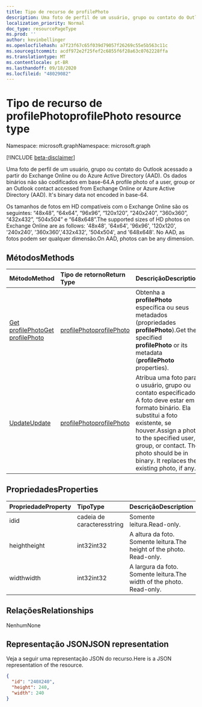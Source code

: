 ```yaml
---
title: Tipo de recurso de profilePhoto
description: Uma foto de perfil de um usuário, grupo ou contato do Outlook acessado a partir do Exchange Online ou do Azure Active Directory (AAD). Os dados binários não são codificados em base-64.
localization_priority: Normal
doc_type: resourcePageType
ms.prod: ''
author: kevinbellinger
ms.openlocfilehash: a7f23f67c65f039d79057f26269c55e5b563c11c
ms.sourcegitcommit: acdf972e2f25fef2c6855f6f28a63c0762228ffa
ms.translationtype: MT
ms.contentlocale: pt-BR
ms.lasthandoff: 09/18/2020
ms.locfileid: "48029082"
---
```

# <a name="profilephoto-resource-type"></a><span data-ttu-id="1ec20-104">Tipo de recurso de profilePhoto</span><span class="sxs-lookup"><span data-stu-id="1ec20-104">profilePhoto resource type</span></span>

<span data-ttu-id="1ec20-105">Namespace: microsoft.graph</span><span class="sxs-lookup"><span data-stu-id="1ec20-105">Namespace: microsoft.graph</span></span>

[!INCLUDE [beta-disclaimer](../../includes/beta-disclaimer.md)]

<span data-ttu-id="1ec20-p102">Uma foto de perfil de um usuário, grupo ou contato do Outlook acessado a partir do Exchange Online ou do Azure Active Directory (AAD). Os dados binários não são codificados em base-64.</span><span class="sxs-lookup"><span data-stu-id="1ec20-p102">A profile photo of a user, group or an Outlook contact accessed from Exchange Online or Azure Active Directory (AAD). It's binary data not encoded in base-64.</span></span>

<span data-ttu-id="1ec20-108">Os tamanhos de fotos em HD compatíveis com o Exchange Online são os seguintes: “48x48”, “64x64”, “96x96”, “120x120”, “240x240”, “360x360”, “432x432”, “504x504” e “648x648”.</span><span class="sxs-lookup"><span data-stu-id="1ec20-108">The supported sizes of HD photos on Exchange Online are as follows: '48x48', '64x64', '96x96', '120x120', '240x240', '360x360','432x432', '504x504', and '648x648'.</span></span> <span data-ttu-id="1ec20-109">No AAD, as fotos podem ser qualquer dimensão.</span><span class="sxs-lookup"><span data-stu-id="1ec20-109">On AAD, photos can be any dimension.</span></span>

## <a name="methods"></a><span data-ttu-id="1ec20-110">Métodos</span><span class="sxs-lookup"><span data-stu-id="1ec20-110">Methods</span></span>

| <span data-ttu-id="1ec20-111">Método</span><span class="sxs-lookup"><span data-stu-id="1ec20-111">Method</span></span>       | <span data-ttu-id="1ec20-112">Tipo de retorno</span><span class="sxs-lookup"><span data-stu-id="1ec20-112">Return Type</span></span>  |<span data-ttu-id="1ec20-113">Descrição</span><span class="sxs-lookup"><span data-stu-id="1ec20-113">Description</span></span>|
|:---------------|:--------|:----------|
|[<span data-ttu-id="1ec20-114">Get profilePhoto</span><span class="sxs-lookup"><span data-stu-id="1ec20-114">Get profilePhoto</span></span>](../api/profilephoto-get.md) | [<span data-ttu-id="1ec20-115">profilePhoto</span><span class="sxs-lookup"><span data-stu-id="1ec20-115">profilePhoto</span></span>](profilephoto.md) |<span data-ttu-id="1ec20-116">Obtenha a **profilePhoto** específica ou seus metadados (propriedades **profilePhoto**).</span><span class="sxs-lookup"><span data-stu-id="1ec20-116">Get the specified **profilePhoto** or its metadata (**profilePhoto** properties).</span></span> |
|[<span data-ttu-id="1ec20-117">Update</span><span class="sxs-lookup"><span data-stu-id="1ec20-117">Update</span></span>](../api/profilephoto-update.md) | [<span data-ttu-id="1ec20-118">profilePhoto</span><span class="sxs-lookup"><span data-stu-id="1ec20-118">profilePhoto</span></span>](profilephoto.md)  |<span data-ttu-id="1ec20-p104">Atribua uma foto para o usuário, grupo ou contato especificado. A foto deve estar em formato binário. Ela substitui a foto existente, se houver.</span><span class="sxs-lookup"><span data-stu-id="1ec20-p104">Assign a photo to the specified user, group, or contact. The photo should be in binary. It replaces the existing photo, if any.</span></span> |

## <a name="properties"></a><span data-ttu-id="1ec20-122">Propriedades</span><span class="sxs-lookup"><span data-stu-id="1ec20-122">Properties</span></span>
| <span data-ttu-id="1ec20-123">Propriedade</span><span class="sxs-lookup"><span data-stu-id="1ec20-123">Property</span></span>     | <span data-ttu-id="1ec20-124">Tipo</span><span class="sxs-lookup"><span data-stu-id="1ec20-124">Type</span></span>   |<span data-ttu-id="1ec20-125">Descrição</span><span class="sxs-lookup"><span data-stu-id="1ec20-125">Description</span></span>|
|:---------------|:--------|:----------|
|<span data-ttu-id="1ec20-126">id</span><span class="sxs-lookup"><span data-stu-id="1ec20-126">id</span></span>|<span data-ttu-id="1ec20-127">cadeia de caracteres</span><span class="sxs-lookup"><span data-stu-id="1ec20-127">string</span></span>|<span data-ttu-id="1ec20-128">Somente leitura.</span><span class="sxs-lookup"><span data-stu-id="1ec20-128">Read-only.</span></span>|
|<span data-ttu-id="1ec20-129">height</span><span class="sxs-lookup"><span data-stu-id="1ec20-129">height</span></span>|<span data-ttu-id="1ec20-130">int32</span><span class="sxs-lookup"><span data-stu-id="1ec20-130">int32</span></span>|<span data-ttu-id="1ec20-p105">A altura da foto. Somente leitura.</span><span class="sxs-lookup"><span data-stu-id="1ec20-p105">The height of the photo. Read-only.</span></span>|
|<span data-ttu-id="1ec20-133">width</span><span class="sxs-lookup"><span data-stu-id="1ec20-133">width</span></span>|<span data-ttu-id="1ec20-134">int32</span><span class="sxs-lookup"><span data-stu-id="1ec20-134">int32</span></span>|<span data-ttu-id="1ec20-p106">A largura da foto. Somente leitura.</span><span class="sxs-lookup"><span data-stu-id="1ec20-p106">The width of the photo. Read-only.</span></span>|

## <a name="relationships"></a><span data-ttu-id="1ec20-137">Relações</span><span class="sxs-lookup"><span data-stu-id="1ec20-137">Relationships</span></span>
<span data-ttu-id="1ec20-138">Nenhum</span><span class="sxs-lookup"><span data-stu-id="1ec20-138">None</span></span>


## <a name="json-representation"></a><span data-ttu-id="1ec20-139">Representação JSON</span><span class="sxs-lookup"><span data-stu-id="1ec20-139">JSON representation</span></span>

<span data-ttu-id="1ec20-140">Veja a seguir uma representação JSON do recurso.</span><span class="sxs-lookup"><span data-stu-id="1ec20-140">Here is a JSON representation of the resource.</span></span>

<!-- {
  "blockType": "resource",
  "optionalProperties": [

  ],
  "keyProperty": "id",
  "@odata.type": "microsoft.graph.profilePhoto"
}-->

```json
{
  "id": "240X240",
  "height": 240,
  "width": 240
}
```
<!-- uuid: 8fcb5dbc-d5aa-4681-8e31-b001d5168d79
2015-10-25 14:57:30 UTC -->
<!--
{
  "type": "#page.annotation",
  "description": "profilePhoto resource",
  "keywords": "",
  "section": "documentation",
  "tocPath": "",
  "suppressions": []
}
-->


